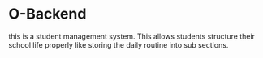 # O-Backend
this is a student management system.
This allows students structure their school life properly like storing the daily routine into sub sections.
